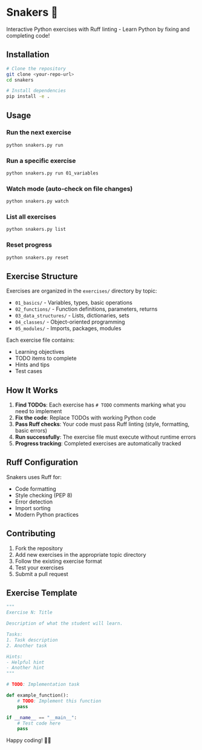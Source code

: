# Snakers 🐍

Interactive Python exercises with Ruff linting - Learn Python by fixing and completing code!

## Installation

```bash
# Clone the repository
git clone <your-repo-url>
cd snakers

# Install dependencies
pip install -e .
```

## Usage

### Run the next exercise
```bash
python snakers.py run
```

### Run a specific exercise
```bash
python snakers.py run 01_variables
```

### Watch mode (auto-check on file changes)
```bash
python snakers.py watch
```

### List all exercises
```bash
python snakers.py list
```

### Reset progress
```bash
python snakers.py reset
```

## Exercise Structure

Exercises are organized in the `exercises/` directory by topic:

- `01_basics/` - Variables, types, basic operations
- `02_functions/` - Function definitions, parameters, returns
- `03_data_structures/` - Lists, dictionaries, sets
- `04_classes/` - Object-oriented programming
- `05_modules/` - Imports, packages, modules

Each exercise file contains:
- Learning objectives
- TODO items to complete
- Hints and tips
- Test cases

## How It Works

1. **Find TODOs**: Each exercise has `# TODO` comments marking what you need to implement
2. **Fix the code**: Replace TODOs with working Python code
3. **Pass Ruff checks**: Your code must pass Ruff linting (style, formatting, basic errors)
4. **Run successfully**: The exercise file must execute without runtime errors
5. **Progress tracking**: Completed exercises are automatically tracked

## Ruff Configuration

Snakers uses Ruff for:
- Code formatting
- Style checking (PEP 8)
- Error detection
- Import sorting
- Modern Python practices

## Contributing

1. Fork the repository
2. Add new exercises in the appropriate topic directory
3. Follow the existing exercise format
4. Test your exercises
5. Submit a pull request

## Exercise Template

```python
"""
Exercise N: Title

Description of what the student will learn.

Tasks:
1. Task description
2. Another task

Hints:
- Helpful hint
- Another hint
"""

# TODO: Implementation task

def example_function():
    # TODO: Implement this function
    pass

if __name__ == "__main__":
    # Test code here
    pass
```

Happy coding! 🐍✨

